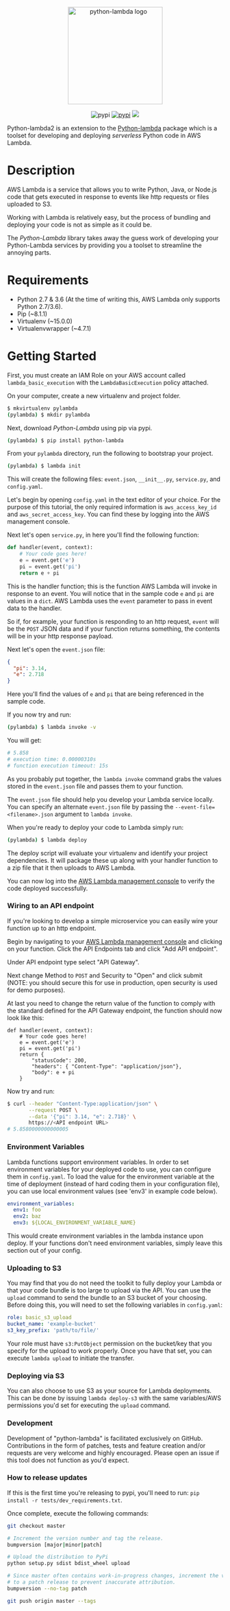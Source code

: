 <div align="center">
  <p>
  <img src="https://assets.nickficano.com/gh-pythonlambda.svg" width="221" height="227" alt="python-lambda logo" />
  </p>
  <p align="center">
	  <img src="https://img.shields.io/pypi/v/python-lambda.svg" alt="pypi" />
    <a href="https://pypi.org/project/python-lambda/"><img src="https://img.shields.io/pypi/dm/python-lambda.svg" alt="pypi"></a>
	  <a href="https://pypi.python.org/pypi/python-lambda/"><img src="https://img.shields.io/pypi/pyversions/python-lambda.svg" /></a>
  </p>
</div>

Python-lambda2 is an extension to the [Python-lambda](https://github.com/nficano/python-lambda) package which is a toolset for developing and deploying *serverless* Python code in AWS Lambda.

# Description

AWS Lambda is a service that allows you to write Python, Java, or Node.js code
that gets executed in response to events like http requests or files uploaded
to S3.

Working with Lambda is relatively easy, but the process of bundling and
deploying your code is not as simple as it could be.

The *Python-Lambda* library takes away the guess work of developing your
Python-Lambda services by providing you a toolset to streamline the annoying
parts.

# Requirements

* Python 2.7 & 3.6 (At the time of writing this, AWS Lambda only supports Python 2.7/3.6).
* Pip (~8.1.1)
* Virtualenv (~15.0.0)
* Virtualenvwrapper (~4.7.1)

# Getting Started

First, you must create an IAM Role on your AWS account called
``lambda_basic_execution`` with the ``LambdaBasicExecution`` policy attached.

On your computer, create a new virtualenv and project folder.

```bash
$ mkvirtualenv pylambda
(pylambda) $ mkdir pylambda
```

Next, download *Python-Lambda* using pip via pypi.

```bash
(pylambda) $ pip install python-lambda
```

From your ``pylambda`` directory, run the following to bootstrap your project.

```bash
(pylambda) $ lambda init
```

This will create the following files: ``event.json``, ``__init__.py``,
``service.py``, and ``config.yaml``.

Let's begin by opening ``config.yaml`` in the text editor of your choice. For
the purpose of this tutorial, the only required information is
``aws_access_key_id`` and ``aws_secret_access_key``. You can find these by
logging into the AWS management console.

Next let's open ``service.py``, in here you'll find the following function:

```python
def handler(event, context):
    # Your code goes here!
    e = event.get('e')
    pi = event.get('pi')
    return e + pi
```

This is the handler function; this is the function AWS Lambda will invoke in
response to an event. You will notice that in the sample code ``e`` and ``pi``
are values in a ``dict``. AWS Lambda uses the ``event`` parameter to pass in
event data to the handler.

So if, for example, your function is responding to an http request, ``event``
will be the ``POST`` JSON data and if your function returns something, the
contents will be in your http response payload.

Next let's open the ``event.json`` file:

```json
{
  "pi": 3.14,
  "e": 2.718
}
```
Here you'll find the values of ``e`` and ``pi`` that are being referenced in
the sample code.

If you now try and run:

```bash
(pylambda) $ lambda invoke -v
```

You will get:
```bash
# 5.858
# execution time: 0.00000310s
# function execution timeout: 15s
```

As you probably put together, the ``lambda invoke`` command grabs the values
stored in the ``event.json`` file and passes them to your function.

The ``event.json`` file should help you develop your Lambda service locally.
You can specify an alternate ``event.json`` file by passing the
``--event-file=<filename>.json`` argument to ``lambda invoke``.

When you're ready to deploy your code to Lambda simply run:

```bash
(pylambda) $ lambda deploy
```

The deploy script will evaluate your virtualenv and identify your project
dependencies. It will package these up along with your handler function to a
zip file that it then uploads to AWS Lambda.

You can now log into the
[AWS Lambda management console](https://console.aws.amazon.com/lambda/) to
verify the code deployed successfully.

### Wiring to an API endpoint

If you're looking to develop a simple microservice you can easily wire your
function up to an http endpoint.

Begin by navigating to your [AWS Lambda management console](https://console.aws.amazon.com/lambda/) and
clicking on your function. Click the API Endpoints tab and click "Add API endpoint".

Under API endpoint type select "API Gateway".

Next change Method to ``POST`` and Security to "Open" and click submit (NOTE:
you should secure this for use in production, open security is used for demo
purposes).

At last you need to change the return value of the function to comply with the
standard defined for the API Gateway endpoint, the function should now look
like this:

```
def handler(event, context):
    # Your code goes here!
    e = event.get('e')
    pi = event.get('pi')
    return {
        "statusCode": 200,
        "headers": { "Content-Type": "application/json"},
        "body": e + pi
    }
```

Now try and run:

```bash
$ curl --header "Content-Type:application/json" \
       --request POST \
       --data '{"pi": 3.14, "e": 2.718}' \
       https://<API endpoint URL>
# 5.8580000000000005
```

### Environment Variables
Lambda functions support environment variables. In order to set environment
variables for your deployed code to use, you can configure them in
``config.yaml``.  To load the value for the environment variable at the time of
deployment (instead of hard coding them in your configuration file), you can
use local environment values (see 'env3' in example code below).

```yaml
environment_variables:
  env1: foo
  env2: baz
  env3: ${LOCAL_ENVIRONMENT_VARIABLE_NAME}
```

This would create environment variables in the lambda instance upon deploy. If
your functions don't need environment variables, simply leave this section out
of your config.

### Uploading to S3 
You may find that you do not need the toolkit to fully
deploy your Lambda or that your code bundle is too large to upload via the API.
You can use the ``upload`` command to send the bundle to an S3 bucket of your
choosing.  Before doing this, you will need to set the following variables in
``config.yaml``:

```yaml
role: basic_s3_upload
bucket_name: 'example-bucket'
s3_key_prefix: 'path/to/file/'
```
Your role must have ``s3:PutObject`` permission on the bucket/key that you
specify for the upload to work properly. Once you have that set, you can
execute ``lambda upload`` to initiate the transfer.

### Deploying via S3
You can also choose to use S3 as your source for Lambda deployments.  This can
be done by issuing ``lambda deploy-s3`` with the same variables/AWS permissions
you'd set for executing the ``upload`` command.

### Development
Development of "python-lambda" is facilitated exclusively on GitHub.
Contributions in the form of patches, tests and feature creation and/or
requests are very welcome and highly encouraged. Please open an issue if this
tool does not function as you'd expect.


### How to release updates 
If this is the first time you're releasing to pypi,
you'll need to run: ``pip install -r tests/dev_requirements.txt``.

Once complete, execute the following commands:

```bash
git checkout master

# Increment the version number and tag the release.
bumpversion [major|minor|patch]

# Upload the distribution to PyPi
python setup.py sdist bdist_wheel upload

# Since master often contains work-in-progress changes, increment the version
# to a patch release to prevent inaccurate attribution.
bumpversion --no-tag patch

git push origin master --tags
```
